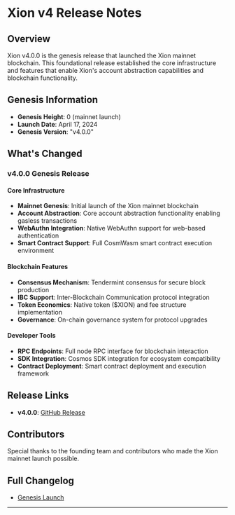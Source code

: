 # Xion v4 Release Notes

## Overview

Xion v4.0.0 is the genesis release that launched the Xion mainnet blockchain. This foundational release established the core infrastructure and features that enable Xion's account abstraction capabilities and blockchain functionality.

## Genesis Information

- **Genesis Height**: 0 (mainnet launch)
- **Launch Date**: April 17, 2024
- **Genesis Version**: "v4.0.0"

## What's Changed

### v4.0.0 Genesis Release

#### Core Infrastructure

- **Mainnet Genesis**: Initial launch of the Xion mainnet blockchain
- **Account Abstraction**: Core account abstraction functionality enabling gasless transactions
- **WebAuthn Integration**: Native WebAuthn support for web-based authentication
- **Smart Contract Support**: Full CosmWasm smart contract execution environment

#### Blockchain Features

- **Consensus Mechanism**: Tendermint consensus for secure block production
- **IBC Support**: Inter-Blockchain Communication protocol integration
- **Token Economics**: Native token ($XION) and fee structure implementation
- **Governance**: On-chain governance system for protocol upgrades

#### Developer Tools

- **RPC Endpoints**: Full node RPC interface for blockchain interaction
- **SDK Integration**: Cosmos SDK integration for ecosystem compatibility
- **Contract Deployment**: Smart contract deployment and execution framework

## Release Links

- **v4.0.0**: [GitHub Release](https://github.com/burnt-labs/xion/releases/tag/v4.0.0)

## Contributors

Special thanks to the founding team and contributors who made the Xion mainnet launch possible.

## Full Changelog

- [Genesis Launch](https://github.com/burnt-labs/xion/releases/tag/v4.0.0)

---